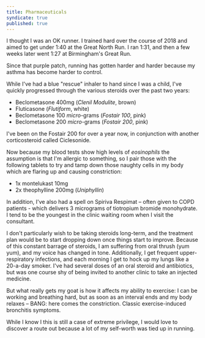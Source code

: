 ```yaml
---
title: Pharmaceuticals
syndicate: true
published: true
---
```


I thought I was an OK runner. I trained hard over the course of 2018 and aimed to get under 1:40 at the Great North Run. I ran 1:31, and then a few weeks later went 1:27 at Birmingham's Great Run.

Since that purple patch, running has gotten harder and harder because my asthma has become harder to control.

While I've had a blue "rescue" inhaler to hand since I was a child, I've quickly progressed through the various steroids over the past two years:

- Beclometasone 400mg (_Clenil Modulite_, brown)
- Fluticasone (_Flutiform_, white)
- Beclometasone 100 _micro_-grams (_Fostair 100_, pink)
- Beclometasone 200 _micro_-grams (_Fostair 200_, pink)

I've been on the Fostair 200 for over a year now, in conjunction with another corticosteroid called Ciclesonide.

Now because my blood tests show high levels of _eosinophils_ the assumption is that I'm allergic to something, so I pair those with the following tablets to try and tamp down those naughty cells in my body which are flaring up and causing constriction:

- 1x montelukast 10mg
- 2x theophylline 200mg (_Uniphyllin_)

In addition, I've also had a spell on Spiriva Respimat – often given to COPD patients - which delivers 3 micrograms of tiotropium bromide monohydrate. I tend to be the youngest in the clinic waiting room when I visit the consultant.

I don't particularly wish to be taking steroids long-term, and the treatment plan would be to start dropping down once things start to improve. Because of this constant barrage of steroids, I am suffering from oral thrush (yum yum), and my voice has changed in tone. Additionally, I get frequent upper-respiratory infections, and each morning I get to hock up my lungs like a 20-a-day smoker. I've had several doses of an oral steroid and antibiotics, but was one course shy of being invited to another clinic to take an injected medicine.

But what really gets my goat is how it affects my ability to exercise: I can be working and breathing hard, but as soon as an interval ends and my body relaxes – BANG: here comes the constriction. Classic exercise-induced bronchitis symptoms.

While I know I this is still a case of extreme privilege, I would love to discover a route out because a lot of my self-worth was tied up in running.
